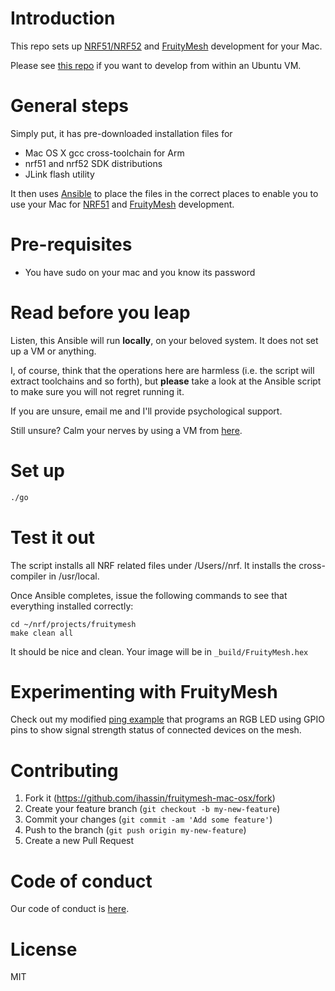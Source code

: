 # Introduction

This repo sets up [NRF51/NRF52](https://github.com/NordicSemiconductor) and [FruityMesh](https://github.com/mwaylabs/fruitymesh) development for your Mac.

Please see [this repo](https://github.com/ihassin/fruitymesh-ubuntu-vm) if you want to develop from within an Ubuntu VM.

# General steps

Simply put, it has pre-downloaded installation files for
* Mac OS X gcc cross-toolchain for Arm
* nrf51 and nrf52 SDK distributions
* JLink flash utility

It then uses [Ansible](http://www.ansible.com) to place the files in the correct places to enable you to use your Mac for [NRF51](https://github.com/NordicSemiconductor) and [FruityMesh](https://github.com/mwaylabs/fruitymesh) development.
 
# Pre-requisites

* You have sudo on your mac and you know its password

# Read before you leap

Listen, this Ansible will run __locally__, on your beloved system. It does not set up a VM or anything.

I, of course, think that the operations here are harmless (i.e. the script will extract toolchains and so forth), but __please__ take a look at the Ansible script to make sure you will not regret running it.

If you are unsure, email me and I'll provide psychological support.

Still unsure? Calm your nerves by using a VM from [here](https://github.com/ihassin/fruitymesh-ubuntu-vm).

# Set up

```bash
./go
```

# Test it out

The script installs all NRF related files under /Users/<you>/nrf.
It installs the cross-compiler in /usr/local.

Once Ansible completes, issue the following commands to see that everything installed correctly:

```
cd ~/nrf/projects/fruitymesh
make clean all
```

It should be nice and clean. Your image will be in ```_build/FruityMesh.hex```

# Experimenting with FruityMesh

Check out my modified [ping example](https://github.com/ihassin/fruitymesh-ping) that programs an RGB LED using GPIO pins to show signal strength status of connected devices on the mesh.

# Contributing

1. Fork it (https://github.com/ihassin/fruitymesh-mac-osx/fork)
2. Create your feature branch (`git checkout -b my-new-feature`)
3. Commit your changes (`git commit -am 'Add some feature'`)
4. Push to the branch (`git push origin my-new-feature`)
5. Create a new Pull Request

# Code of conduct

Our code of conduct is [here](https://github.com/ihassin/fruitymesh-mac-osx/blob/master/code_of_conduct.md).

# License

MIT
